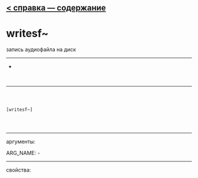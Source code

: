 [< справка — содержание](ceammc_lib.html)
---

# writesf~


запись аудиофайла на диск

---

-
<br>


---


```



[writesf~]


            
```

---
аргументы:

ARG_NAME: -<br>

---
свойства:


